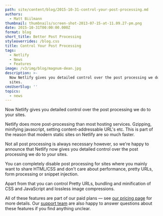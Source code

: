 ```yaml
---
path: site/content/blog/2015-10-31-control-your-post-processing.md
authors:
  - Matt Biilmann
thumbnail: thumbnails/screen-shot-2013-07-15-at-11.09.27-pm.png
date: 2015-10-31T00:00:00.000Z
format: blog
short_title: Better Post Processing
styleoverrides: /blog.css
title: Control Your Post Processing
tags:
  - Netlify
  - News
  - Features
image: /v3/img/blog/magnum-dean.jpg
description: >-
  Now Netlify gives you detailed control over the post processing we do to your
  sites.
cmsUserSlug: ''
topics:
  - news
---
```


Now Netlify gives you detailed control over the post processing we do to your sites.

Netlify does more post-processing than most hosting services. Gzipping, minifying javascript, setting content-addressable URL's etc.
This is part of the reason that modern static sites on Netlify are so much faster.

Not all post processing is always necessary however, so we're happy to announce that Netlify now gives you detailed control over the post processing we do to your sites.

You can completely disable post processing for sites where you mainly want to share HTML/CSS and don't care about performance, pretty URLs, form processing or snippet injection.

Apart from that you can control Pretty URLs, bundling and minification of CSS and JavaScript and lossless image compressions.

All of these features are part of our paid plans — see [our pricing page](https://www.netlify.com/pricing/) for more details.  Our [support team](https://www.netlify.com/support/) are also happy to answer questions about these features if you find anything unclear.
